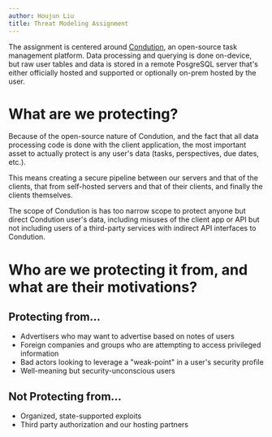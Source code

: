 ```yaml
---
author: Houjun Liu
title: Threat Modeling Assignment
---
```


The assignment is centered around
[Condution](https://www.condution.com/), an open-source task management
platform. Data processing and querying is done on-device, but raw user
tables and data is stored in a remote PosgreSQL server that\'s either
officially hosted and supported or optionally on-prem hosted by the
user.

# What are we protecting?

Because of the open-source nature of Condution, and the fact that all
data processing code is done with the client application, the most
important asset to actually protect is any user\'s data (tasks,
perspectives, due dates, etc.).

This means creating a secure pipeline between our servers and that of
the clients, that from self-hosted servers and that of their clients,
and finally the clients themselves.

The scope of Condution is has too narrow scope to protect anyone but
direct Condution user\'s data, including misuses of the client app or
API but not including users of a third-party services with indirect API
interfaces to Condution.

# Who are we protecting it from, and what are their motivations?

## Protecting from...

-   Advertisers who may want to advertise based on notes of users
-   Foreign companies and groups who are attempting to access privileged
    information
-   Bad actors looking to leverage a \"weak-point\" in a user\'s
    security profile
-   Well-meaning but security-unconscious users

## Not Protecting from...

-   Organized, state-supported exploits
-   Third party authorization and our hosting partners
